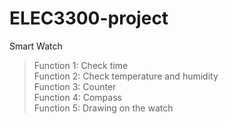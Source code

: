 # ELEC3300-project
Smart Watch
>Function 1: Check time\
>Function 2: Check temperature and humidity\
>Function 3: Counter\
>Function 4: Compass\
>Function 5: Drawing on the watch

